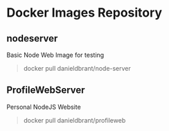# Docker Images Repository

## nodeserver
Basic Node Web Image for testing
> docker pull danieldbrant/node-server

## ProfileWebServer
Personal NodeJS Website
> docker pull danieldbrant/profileweb